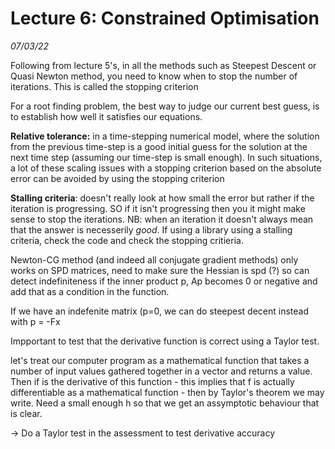 # Lecture 6: Constrained Optimisation
*07/03/22*


Following from lecture 5's, in all the methods such as Steepest Descent or Quasi Newton method, you need to know when to stop the number of iterations.
This is called the stopping criterion

For a root finding problem, the best way to judge our current best guess, is to establish how well it satisfies our equations.

**Relative tolerance:** in a time-stepping numerical model, where the solution from the previous time-step is a good initial guess for the solution at the next time step (assuming our time-step is small enough). 
In such situations, a lot of these scaling issues with a stopping criterion based on the absolute error can be avoided by using the stopping criterion

**Stalling criteria**: doesn't really look at how small the error but rather if the iteration is progressing. SO if it isn't progressing then you it might make sense to stop the iterations.
NB: when an iteration it doesn't always mean that the answer is necesserily *good*. If using a library using a stalling criteria, check the code and check the stopping critieria.


Newton-CG method (and indeed all conjugate gradient methods) only works on SPD matrices, need to make sure the Hessian is spd (?) so can detect indefiniteness if the inner product p, Ap becomes 0 or negative and add that as a condition in the function.

If we have an indefenite matrix (p=0, we can do steepest decent instead with p = -Fx


Impportant to test that the derivative function is correct using a Taylor test. 

let's treat our computer program as a mathematical function that takes a number of input values gathered together in a vector and returns a value. Then if is the derivative of this function - this implies that f is actually differentiable as a mathematical function - then by Taylor's theorem we may write.
Need a small enough h so that we get an assymptotic behaviour that is clear.

-> Do a Taylor test in the assessment to test derivative accuracy





